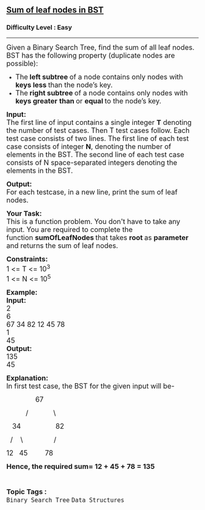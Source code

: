<h2><a href="https://practice.geeksforgeeks.org/problems/sum-of-leaf-nodes-in-bst/1?page=3&category[]=Binary%20Search%20Tree&sortBy=submissions">Sum of leaf nodes in BST</a></h2><h3>Difficulty Level : Easy</h3><hr><div class="problems_problem_content__Xm_eO"><p><span style="font-size:18px">Given a Binary Search Tree, find the sum of all leaf nodes. BST has the following property&nbsp;(duplicate nodes are possible):</span></p>

<ul>
	<li><span style="font-size:18px">The<strong> left subtree </strong>of a node contains only nodes with <strong>keys less </strong>than the node’s key.</span></li>
	<li><span style="font-size:18px">The<strong> right subtree </strong>of a node contains only nodes with<strong> keys greater</strong> <strong>than </strong>or <strong>equal </strong>to the node’s key.</span></li>
</ul>

<p><span style="font-size:18px"><strong>Input:</strong><br>
The first line of input contains a single integer <strong>T</strong> denoting the number of test cases. Then T test cases follow. Each test case consists of two lines. The first line of each test case consists of integer <strong>N</strong>, denoting the number of elements in the BST. The second line of each test case consists of N space-separated integers denoting the elements in the BST.</span></p>

<p><span style="font-size:18px"><strong>Output:</strong><br>
For each testcase, in a new line, print the sum of leaf nodes.</span></p>

<p><strong><span style="font-size:18px">Your Task:</span></strong><br>
<span style="font-size:18px">This is a function problem. You don't have to take any input. You are required to complete the function&nbsp;<strong>sumOfLeafNodes </strong>that takes <strong>root </strong>as <strong>parameter </strong>and returns the sum of leaf nodes.&nbsp;</span></p>

<p><span style="font-size:18px"><strong>Constraints:</strong><br>
1 &lt;= T &lt;= 10<sup>3</sup> &nbsp; &nbsp;&nbsp;<br>
1 &lt;= N &lt;= 10<sup>5</sup></span></p>

<p><span style="font-size:18px"><strong>Example:</strong><br>
<strong>Input:</strong><br>
2<br>
6<br>
67 34 82 12 45 78<br>
1<br>
45</span><br>
<span style="font-size:18px"><strong>Output:</strong><br>
135<br>
45</span></p>

<p><span style="font-size:18px"><strong>Explanation:</strong><br>
In first test case, the BST for the given input will be-</span></p>

<p><span style="font-size:18px">&nbsp;&nbsp;&nbsp;&nbsp;&nbsp;&nbsp;&nbsp;&nbsp;&nbsp;&nbsp;&nbsp;&nbsp;&nbsp; &nbsp;67</span></p>

<p><span style="font-size:18px">&nbsp;&nbsp;&nbsp;&nbsp;&nbsp;&nbsp;&nbsp;&nbsp;&nbsp; /&nbsp;&nbsp;&nbsp;&nbsp;&nbsp;&nbsp;&nbsp;&nbsp;&nbsp;&nbsp;&nbsp; &nbsp;\</span></p>

<p><span style="font-size:18px">&nbsp;&nbsp;&nbsp;34&nbsp;&nbsp;&nbsp;&nbsp;&nbsp;&nbsp;&nbsp;&nbsp;&nbsp;&nbsp;&nbsp;&nbsp;&nbsp;&nbsp; &nbsp;&nbsp;&nbsp;82</span></p>

<p><span style="font-size:18px">&nbsp; /&nbsp;&nbsp;&nbsp; \&nbsp;&nbsp;&nbsp;&nbsp;&nbsp;&nbsp;&nbsp;&nbsp;&nbsp;&nbsp;&nbsp;&nbsp;&nbsp;&nbsp;&nbsp; /</span></p>

<p><span style="font-size:18px">12&nbsp;&nbsp; 45&nbsp;&nbsp;&nbsp;&nbsp;&nbsp;&nbsp; &nbsp;&nbsp;78</span></p>

<p><strong><span style="font-size:18px">Hence, the required sum= 12 + 45 + 78 = 135</span></strong></p>
</div><br><p><span style=font-size:18px><strong>Topic Tags : </strong><br><code>Binary Search Tree</code>&nbsp;<code>Data Structures</code>&nbsp;